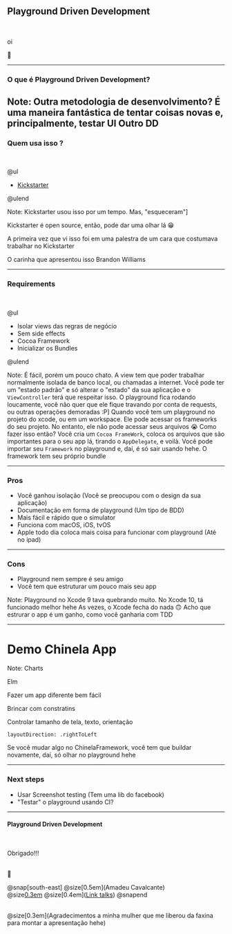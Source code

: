 
## Playground Driven Development
<br>


 oi 
<br>
 
 👋 


---

### O que é Playground Driven Development?



Note:
Outra metodologia de desenvolvimento?
É uma maneira fantástica de tentar coisas novas e, principalmente, testar UI
Outro <Alguma coisa>DD
---

### Quem usa isso ?
<br>

@ul

- [Kickstarter](https://www.github.com/kickstarter/ios-oss)

@ulend

Note:
Kickstarter usou isso por um tempo. Mas, "esqueceram"]

Kickstarter é open source, então, pode dar uma olhar lá 😁

A primeira vez que vi isso foi em uma palestra de um cara que costumava trabalhar no Kickstarter

O carinha que apresentou isso Brandon Williams

---

### Requirements
<br>

@ul

- Isolar views das regras de negócio 
- Sem side effects
- Cocoa Framework
- Inicializar os Bundles

@ulend

Note: É fácil, porém um pouco chato. A view tem que poder trabalhar normalmente isolada de banco local, ou chamadas a internet. Você pode ter um "estado padrão" e só alterar o "estado" da sua aplicação e o `ViewController` terá que respeitar isso.
O playground fica rodando loucamente, você não quer que ele fique travando por conta de requests, ou outras operações demoradas :P]
Quando você tem um playground no projeto do xcode, ou em um workspace. Ele pode acessar os frameworks do seu projeto. No entanto, ele não pode acessar seus arquivos 😭 Como fazer isso então? Você cria um `Cocoa FrameWork`, coloca os arquivos que são importantes para o seu app lá, tirando o `AppDelegate`, e voilà. Você pode importar seu `Framework` no playground e, daí, é só sair usando hehe.
O framework tem seu próprio bundle

---

###  Pros

* Você ganhou isolação (Você se preocupou com o design da sua aplicação)
* Documentação em forma de playground (Um tipo de BDD)
* Mais fácil e rápido que o simulator
* Funciona com macOS, iOS, tvOS
* Apple todo dia coloca mais coisa para funcionar com playground (Até no ipad)

---

### Cons

* Playground nem sempre é seu amigo
* Você tem que estruturar um pouco mais seu app

Note:
Playground no Xcode 9 tava quebrando muito. No Xcode 10, tá funcionado melhor hehe
As vezes, o Xcode fecha do nada 🙃
Acho que estrurar o app é um ganho, como você ganharia com TDD

---

# Demo Chinela App

Note:
Charts

Elm

Fazer um app diferente bem fácil

Brincar com constratins

Controlar tamanho de tela, texto, orientação

`layoutDirection: .rightToLeft`

Se você mudar algo no ChinelaFramework, você tem que buildar novamente, daí, só olhar no playground hehe

---

### Next steps

* Usar Screenshot testing (Tem uma lib do facebook)
* "Testar" o playground usando CI?

---

#### Playground Driven Development
<br>

Obrigado!!!  
<br>

👋

@snap[south-east]
@size[0.5em](Amadeu Cavalcante)
<br>
@size[0.3em]([@amadeu01](https://github.com/amadeu01))
@size[0.4em]([Link talks](https://gitpitch.com/amadeu01/talks/playground-driven-development))
@snapend

<br>
@size[0.3em](Agradecimentos a minha mulher que me liberou da faxina para montar a apresentação hehe)
